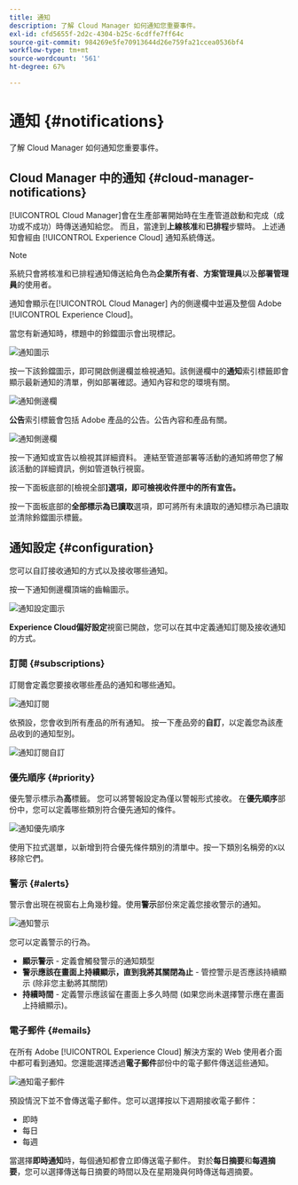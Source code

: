 ```yaml
---
title: 通知
description: 了解 Cloud Manager 如何通知您重要事件。
exl-id: cfd5655f-2d2c-4304-b25c-6cdffe7ff64c
source-git-commit: 984269e5fe70913644d26e759fa21ccea0536bf4
workflow-type: tm+mt
source-wordcount: '561'
ht-degree: 67%

---
```



# 通知 {#notifications}

了解 Cloud Manager 如何通知您重要事件。

## Cloud Manager 中的通知 {#cloud-manager-notifications}

[!UICONTROL Cloud Manager]會在生產部署開始時在生產管道啟動和完成（成功或不成功）時傳送通知給您。 而且，當達到&#x200B;**上線核准**&#x200B;和&#x200B;**已排程**&#x200B;步驟時。 上述通知會經由 [!UICONTROL Experience Cloud] 通知系統傳送。

>[!NOTE]
>
>系統只會將核准和已排程通知傳送給角色為&#x200B;**企業所有者**、**方案管理員**&#x200B;以及&#x200B;**部署管理員**&#x200B;的使用者。

通知會顯示在[!UICONTROL Cloud Manager] 內的側邊欄中並遍及整個 Adobe [!UICONTROL Experience Cloud]。

當您有新通知時，標題中的鈴鐺圖示會出現標記。

![通知圖示](/help/assets/notifications-bell-badged.png)

按一下該鈴鐺圖示，即可開啟側邊欄並檢視通知。該側邊欄中的&#x200B;**通知**&#x200B;索引標籤即會顯示最新通知的清單，例如部署確認。通知內容和您的環境有關。

![通知側邊欄](/help/assets/notifications-activities.png)

**公告**&#x200B;索引標籤會包括 Adobe 產品的公告。公告內容和產品有關。

![通知側邊欄](/help/assets/notificaitons-announcements.png)

按一下通知或宣告以檢視其詳細資料。 連結至管道部署等活動的通知將帶您了解該活動的詳細資訊，例如管道執行視窗。

按一下面板底部的[檢視全部&#x200B;**]選項，即可檢視收件匣中的所有宣告。**

按一下面板底部的&#x200B;**全部標示為已讀取**&#x200B;選項，即可將所有未讀取的通知標示為已讀取並清除鈴鐺圖示標籤。

## 通知設定 {#configuration}

您可以自訂接收通知的方式以及接收哪些通知。

按一下通知側邊欄頂端的齒輪圖示。

![通知設定圖示](/help/assets/notifications-configuration.png)

**Experience Cloud偏好設定**&#x200B;視窗已開啟，您可以在其中定義通知訂閱及接收通知的方式。

### 訂閱 {#subscriptions}

訂閱會定義您要接收哪些產品的通知和哪些通知。

![通知訂閱](/help/assets/notifications-subscriptions.png)

依預設，您會收到所有產品的所有通知。 按一下產品旁的&#x200B;**自訂**，以定義您為該產品收到的通知型別。

![通知訂閱自訂](/help/assets/notifications-subscriptions-customize.png)

### 優先順序 {#priority}

優先警示標示為&#x200B;**高**&#x200B;標籤。 您可以將警報設定為僅以警報形式接收。 在&#x200B;**優先順序**&#x200B;部份中，您可以定義哪些類別符合優先通知的條件。

![通知優先順序](/help/assets/notifications-priority.png)

使用下拉式選單，以新增到符合優先條件類別的清單中。按一下類別名稱旁的`X`以移除它們。

### 警示 {#alerts}

警示會出現在視窗右上角幾秒鐘。使用&#x200B;**警示**&#x200B;部份來定義您接收警示的通知。

![通知警示](/help/assets/notifications-alerts.png)

您可以定義警示的行為。

* **顯示警示** - 定義會觸發警示的通知類型
* **警示應該在畫面上持續顯示，直到我將其關閉為止** - 管控警示是否應該持續顯示 (除非您主動將其關閉)
* **持續時間** - 定義警示應該留在畫面上多久時間 (如果您尚未選擇警示應在畫面上持續顯示)。

### 電子郵件 {#emails}

在所有 Adobe [!UICONTROL Experience Cloud] 解決方案的 Web 使用者介面中都可看到通知。您還能選擇透過&#x200B;**電子郵件**&#x200B;部份中的電子郵件傳送這些通知。

![通知電子郵件](/help/assets/notifications-emails.png)

預設情況下並不會傳送電子郵件。您可以選擇按以下週期接收電子郵件：

* 即時
* 每日
* 每週

當選擇&#x200B;**即時通知**&#x200B;時，每個通知都會立即傳送電子郵件。 對於&#x200B;**每日摘要**&#x200B;和&#x200B;**每週摘要**，您可以選擇傳送每日摘要的時間以及在星期幾與何時傳送每週摘要。

